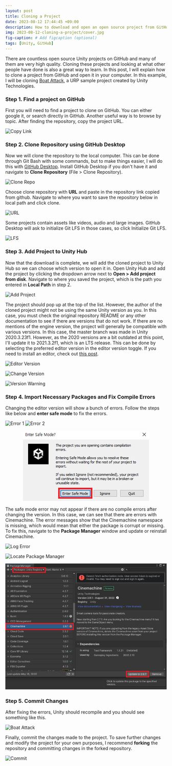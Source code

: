 ```yaml
---
layout: post
title: Cloning a Project
date: 2023-08-12 17:44:45 +09:00
description: How to download and open an open source project from GitHub
img: 2023-08-12-cloning-a-project/cover.jpg
fig-caption: # Add figcaption (optional)
tags: [Unity, GitHub]
---
```


There are countless open source Unity projects on GitHub and many of them are very high quality. Cloning these projects and looking at what other people have done is also a great way to learn. In this post, I will explain how to clone a project 
from GitHub and open it in your computer. In this example, I will be cloning [Boat Attack](https://github.com/Unity-Technologies/BoatAttack), a URP sample project created by Unity Technologies.

### Step 1. Find a project on GitHub
First you will need to find a project to clone on GitHub. You can either google it, or search directly in GitHub. Another useful way is to browse by topic. After finding the repository, copy the project URL.

![Copy Link]({{site.baseurl}}/assets/img/2023-08-12-cloning-a-project/copy-link.PNG)

### Step 2. Clone Repository using GitHub Desktop
Now we will clone the repository to the local computer. This can be done through Git Bash with some commands, but to make things easier, I will do this with [GitHub Desktop](https://desktop.github.com/). Install GitHub Desktop if you don't have it and navigate to **Clone Repository** (File > Clone Repository).

![Clone Repo]({{site.baseurl}}/assets/img/2023-08-12-cloning-a-project/clone.png)

Choose clone repository with **URL** and paste in the repository link copied from github. Navigate to where you want to save the repository below in local path and click clone.

![URL]({{site.baseurl}}/assets/img/2023-08-12-cloning-a-project/url.PNG)

Some projects contain assets like videos, audio and large images. GitHub Desktop will ask to initialize Git LFS in those cases, so click Initialize Git LFS.

![LFS]({{site.baseurl}}/assets/img/2023-08-12-cloning-a-project/lfs.PNG)

### Step 3. Add Project to Unity Hub
Now that the download is complete, we will add the cloned project to Unity Hub so we can choose which version to open it in. Open Unity Hub and add the project by clicking the dropdown arrow next to **Open > Add project from disk**. Navigate to where you saved the project, which is the path you entered in **Local Path** in step 2.

![Add Project]({{site.baseurl}}/assets/img/2023-08-12-cloning-a-project/add-proj.png)

The project should pop up at the top of the list. However, the author of the cloned project might not be using the same Unity version as you. In this case, you must check the original repository README or any other documentation to see if there are versions that do not work. If there are no mentions of the engine version, the project will generally be compatible with various versions. In this case, the master branch was made in Unity 2020.3.23f1. However, as the 2020 versions are a bit outdated at this point, I'll update it to 2021.3.2f1, which is an LTS release. This can be done by selecting the preferred editor version in the editor version toggle. If you need to install an editor, check out [this post](https://be9904.github.io/setting-up-unity/).

![Editor Version]({{site.baseurl}}/assets/img/2023-08-12-cloning-a-project/hub-list.png)

![Change Version]({{site.baseurl}}/assets/img/2023-08-12-cloning-a-project/version-chng.png)

![Version Warning]({{site.baseurl}}/assets/img/2023-08-12-cloning-a-project/version-warning.png)

### Step 4. Import Necessary Packages and Fix Compile Errors
Changing the editor version will show a bunch of errors. Follow the steps like below and **enter safe mode** to fix the errors.

![Error 1]({{site.baseurl}}/assets/img/2023-08-12-cloning-a-project/error1.PNG)
![Error 2]({{site.baseurl}}/assets/img/2023-08-12-cloning-a-project/error2.PNG)
<p align="center">
    <img src="/assets/img/2023-08-12-cloning-a-project/error3.PNG">
</p>

The safe mode error may not appear if there are no compile errors after changing the version. In this case, we can see that there are errors with Cinemachine. The error messages show that the Cinemachine namespace is missing, which would mean that either the package is corrupt or missing. To fix this, navigate to the **Package Manager** window and update or reinstall Cinemachine.

![Log Error]({{site.baseurl}}/assets/img/2023-08-12-cloning-a-project/cinemachine-error.PNG)

![Locate Package Manager]({{site.baseurl}}/assets/img/2023-08-12-cloning-a-project/pkg-toolbar.png)

<p align="center">
    <img src="/assets/img/2023-08-12-cloning-a-project/pkg-window.png">
</p>

### Step 5. Commit Changes
After fixing the errors, Unity should recompile and you should see something like this.

![Boat Attack]({{site.baseurl}}/assets/img/2023-08-12-cloning-a-project/final.PNG)

Finally, commit the changes made to the project. To save further changes and modify the project for your own purposes, I recommend **forking** the repository and committing changes in the forked repository.

![Commit]({{site.baseurl}}/assets/img/2023-08-12-cloning-a-project/commit.PNG)